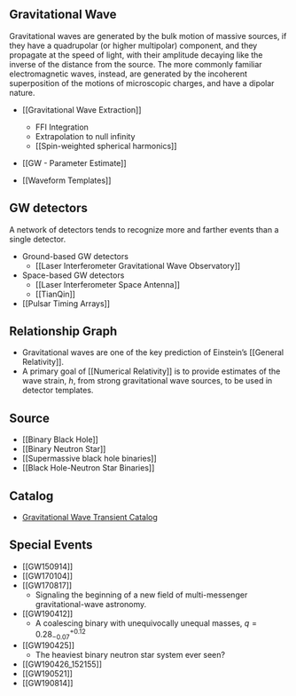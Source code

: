 ## Gravitational Wave

Gravitational waves are generated by the bulk motion of massive sources, if they have a quadrupolar (or higher multipolar) component, and they propagate at the speed of light, with their amplitude decaying like the inverse of the distance from the source. The more commonly familiar electromagnetic waves, instead, are generated by the incoherent superposition of the motions of microscopic charges, and have a dipolar nature.

- [[Gravitational Wave Extraction]]
	- FFI Integration
	- Extrapolation to null infinity
	- [[Spin-weighted spherical harmonics]]
- [[GW - Parameter Estimate]]
 
 - [[Waveform Templates]]



## GW detectors

A network of detectors tends to recognize more and farther events than a single detector.

- Ground-based GW detectors
	- [[Laser Interferometer Gravitational Wave Observatory]]
- Space-based GW detectors
	- [[Laser Interferometer Space Antenna]]
	- [[TianQin]]
- [[Pulsar Timing Arrays]]

## Relationship Graph

- Gravitational waves are one of the key prediction of Einstein’s [[General Relativity]]. 
- A primary goal of [[Numerical Relativity]] is to provide estimates of the wave strain, $h$, from strong gravitational wave sources, to be used in detector templates.

## Source

- [[Binary Black Hole]]
- [[Binary Neutron Star]]
- [[Supermassive black hole binaries]]
- [[Black Hole-Neutron Star Binaries]]

## Catalog

- [Gravitational Wave Transient Catalog](https://www.gw-openscience.org/eventapi/html/GWTC/) 

## Special Events

- [[GW150914]]
- [[GW170104]]
- [[GW170817]]
	- Signaling the beginning of a new field of multi-messenger gravitational-wave astronomy.
- [[GW190412]]
	- A coalescing binary with unequivocally unequal masses, $q=0.28_{-0.07}^{+0.12}$
- [[GW190425]]
	- The heaviest binary neutron star system ever seen?
- [[GW190426_152155]]
- [[GW190521]]
- [[GW190814]]
